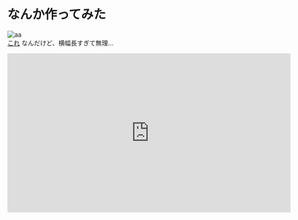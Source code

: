 # なんか作ってみた
![aa](https://www.dropbox.com/s/dok1wz2ug9bu9k2/aa.png?dl=1)  
[これ](https://www.dropbox.com/s/z4zkvyq2rwz4bhh/aa.txt?dl=1)
なんだけど、横幅長すぎて無理...

<iframe src="https://twitcasting.tv/ykxxno/embeddedplayer/live?auto_play=false&default_mute=true" width="640px" height="360px" frameborder="0" allowfullscreen></iframe>
